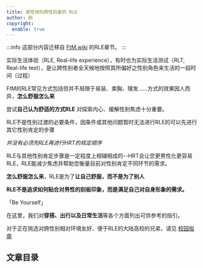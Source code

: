 ```yaml
---
title: 男性倾向跨性别者的 RLE
author: 航
copyright:
  enable: true
---
```


:::info
这部分内容迁移自 [FtM.wiki](https://ftm.wiki) 的RLE章节。
:::

实际生活体验（RLE, Real-life experience），有时也为实际生活测试（RLT, Real-life test），是让跨性别者全天候地按照其所偏好之性别角色来生活的一段时间（过程）

FtM的RLE常见方式包括但并不局限于易装、束胸、理发……方式的效果因人而异，**怎么舒服怎么来**

尝试**自己认为舒适的方式RLE** 对探索内心、缓解性别焦虑十分重要。

RLE不是性别过渡的必要条件，因条件或其他问题暂时无法进行RLE的可以先进行其它性别肯定的步骤

_并没有必须先RLE再进行HRT的规定顺序_

RLE与其他性别肯定步骤是一定程度上相辅相成的--HRT会让您更男性化更容易RLE，RLE能减少焦虑并帮助您衡量目前对性别肯定不同环节的需求。

**怎么舒服怎么来**，RLE是为了**让自己舒服，而不是为了别人**

**RLE不是追求如何贴合对男性的刻板印象，而是满足自己对自身形象的需求。**

「Be Yourself」

在这里，我们对**穿搭、出行以及日常生活**等各个方面列出可供参考的指引。

对于正在挑选对跨性别相对环境友好、便于RLE的大陆高校的兄弟，请见 [校园指南](https://rle.wiki/campus/)

## 文章目录

<ArticlesMenu />
